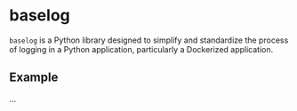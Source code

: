 # baselog

`baselog` is a Python library designed to simplify and standardize the process of logging in a Python application, particularly a Dockerized application.

## Example

...

